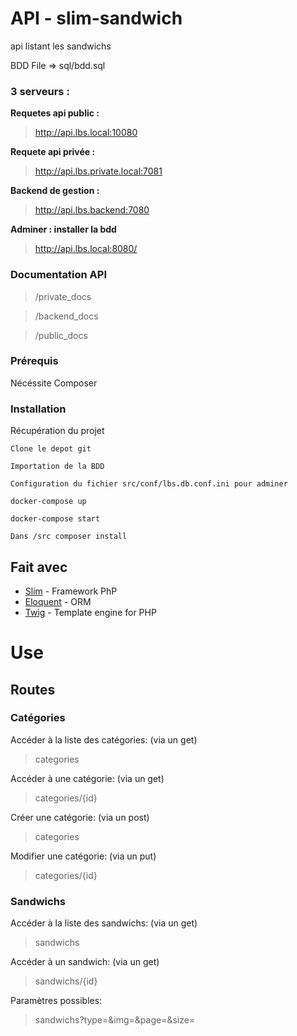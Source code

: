 # API - slim-sandwich
api listant les sandwichs

BDD File => sql/bdd.sql

### 3 serveurs :

**Requetes api public :**
>http://api.lbs.local:10080

**Requete api privée :**
>http://api.lbs.private.local:7081

**Backend de gestion :**
>http://api.lbs.backend:7080

**Adminer : installer la bdd**
>http://api.lbs.local:8080/

### Documentation API

>/private_docs

>/backend_docs

>/public_docs

### Prérequis

Nécéssite Composer

### Installation

Récupération du projet

```
Clone le depot git
```

```
Importation de la BDD 
```

```
Configuration du fichier src/conf/lbs.db.conf.ini pour adminer
```

```
docker-compose up
```

```
docker-compose start
```

```
Dans /src composer install
```

## Fait avec

* [Slim](https://www.slimframework.com/) - Framework PhP
* [Eloquent](https://laravel.com/docs/5.0/eloquent) - ORM
* [Twig](https://twig.symfony.com/) - Template engine for PHP

# Use
## Routes

### Catégories

Accéder à la liste des catégories: (via un get)
>categories

Accéder à une catégorie: (via un get)
>categories/{id}

Créer une catégorie: (via un post)
>categories

Modifier une catégorie: (via un put)
>categories/{id}

### Sandwichs

Accéder à la liste des sandwichs: (via un get)
>sandwichs

Accéder à un sandwich: (via un get)
>sandwichs/{id}

Paramètres possibles:
>sandwichs?type=&img=&page=&size=
